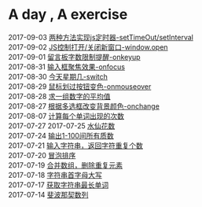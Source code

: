 # A day , A exercise
2017-09-03 [两种方法实现js定时器-setTimeOut/setInterval](setIntervalAndsetTimeOut.html)  
2017-09-02 [JS控制打开/关闭新窗口-window.open](openNewWindow1.html)  
2017-09-01 [留言板字数限制提醒-onkeyup](wordBoard.html)  
2017-08-31 [输入框聚焦效果-onfocus](inputFocus.html)  
2017-08-30 [今天星期几-switch](date.js)  
2017-08-29 [鼠标划过按钮变色-onmouseover](btnColorChange.html)  
2017-08-28 [求一组数字的平均值](avg.js)  
2017-08-27 [根据多选框改变背景颜色-onchange](selectColor.html)  
2017-08-07 [计算每个单词出现的次数](String.js)  
2017-07-27 
2017-07-25 [水仙花数](waterflower.js)  
2017-07-24 [输出1-100间所有质数](zhishu.js)  
2017-07-21 [输入字符串，返回字符重复个数](countCharNum.js)   
2017-07-20 [冒泡排序](bubbleSort.js)  
2017-07-19 [合并数组，删除重复元素](mergeArrays.js)    
2017-07-18 [字符串首字母大写](changeUpperWord.js)    
2017-07-17 [获取字符串最长单词](getLongestWord.js)  
2017-07-14 [斐波那契数列](feibo.js)